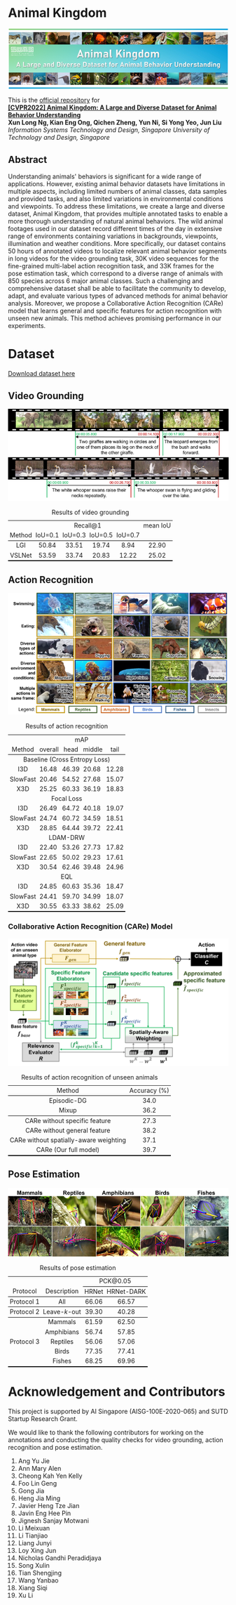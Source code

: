 # Animal Kingdom
<!-- ![Image](https://github.com/SUTDCV/Animal-Kingdom/blob/master/image/Animal_Kingdom_header.png) -->
<img src="https://github.com/SUTDCV/Animal-Kingdom/blob/master/image/Animal_Kingdom_header.png">

This is the [official repository](https://sutdcv.github.io/Animal-Kingdom) for 
<br/>**[[CVPR2022] Animal Kingdom: A Large and Diverse Dataset for Animal Behavior Understanding]()**
<br/>**Xun Long Ng, Kian Eng Ong, Qichen Zheng, Yun Ni, Si Yong Yeo, Jun Liu**
<br/>*Information Systems Technology and Design, Singapore University of Technology and Design, Singapore*

## Abstract
Understanding animals' behaviors is significant for a wide range of applications. However, existing animal behavior datasets have limitations in multiple aspects, including limited numbers of animal classes, data samples and provided tasks, and also limited variations in environmental conditions and viewpoints. To address these limitations, we create a large and diverse dataset, Animal Kingdom, that provides multiple annotated tasks to enable a more thorough understanding of natural animal behaviors. The wild animal footages used in our dataset record different times of the day in extensive range of environments containing variations in backgrounds, viewpoints, illumination and weather conditions. More specifically, our dataset contains 50 hours of annotated videos to localize relevant animal behavior segments in long videos for the video grounding task, 30K video sequences for the fine-grained multi-label action recognition task, and 33K frames for the pose estimation task, which correspond to a diverse range of animals with 850 species across 6 major animal classes. Such a challenging and comprehensive dataset shall be able to facilitate the community to develop, adapt, and evaluate various types of advanced methods for animal behavior analysis. Moreover, we propose a Collaborative Action Recognition (CARe) model that learns general and specific features for action recognition with unseen new animals. This method achieves promising performance in our experiments.

<!-- # Citation -->

# Dataset
[Download dataset here](https://forms.office.com/r/WCtC0FRWpA)

## Video Grounding
<!-- ![Image](https://github.com/SUTDCV/Animal-Kingdom/blob/master/image/eg_vg.png) -->
<img src="https://github.com/SUTDCV/Animal-Kingdom/blob/master/image/eg_vg.png">

<!-- Table 4: Results of video grounding
|        | Recall@1 |          |          |          | mean IoU |
| :----: | :------: | :------: | :------: | :------: | :------: |
| Method | IoU=0\.1 | IoU=0\.3 | IoU=0\.5 | IoU=0\.7 |          |
| LGI    | 50\.84   | 33\.51   | 19\.74   | 8\.94    | 22\.90   |
| VSLNet | 53\.59   | 33\.74   | 20\.83   | 12\.22   | 25\.02   | -->

<table style="border-collapse: collapse; border: none; border-spacing: 0px;">
	<caption>
		Results of video grounding
	</caption>
	<tr>
		<td style="text-align: center; padding-right: 3pt; padding-left: 3pt;">
		<td colspan="4" style="border-bottom: 0px solid rgb(0, 0, 0); text-align: center; padding-right: 3pt; padding-left: 3pt;">
			Recall@1
		<td style="text-align: center; padding-right: 3pt; padding-left: 3pt;">
			mean IoU
	<tr>
		<td style="border-bottom: 1px solid black; text-align: center; padding-right: 3pt; padding-left: 3pt;">
			Method
		<td style="border-bottom: 1px solid black; text-align: center; padding-right: 3pt; padding-left: 3pt;">
			IoU=0.1
		<td style="border-bottom: 1px solid black; text-align: center; padding-right: 3pt; padding-left: 3pt;">
			IoU=0.3
		<td style="border-bottom: 1px solid black; text-align: center; padding-right: 3pt; padding-left: 3pt;">
			IoU=0.5
		<td style="border-bottom: 1px solid black; text-align: center; padding-right: 3pt; padding-left: 3pt;">
			IoU=0.7
		<td style="border-bottom: 1px solid black; text-align: center; padding-right: 3pt; padding-left: 3pt;">
	<tr>
		<td style="text-align: center; padding-right: 3pt; padding-left: 3pt;">
			LGI
		<td style="text-align: center; padding-right: 3pt; padding-left: 3pt;">
			50.84
		<td style="text-align: center; padding-right: 3pt; padding-left: 3pt;">
			33.51
		<td style="text-align: center; padding-right: 3pt; padding-left: 3pt;">
			19.74
		<td style="text-align: center; padding-right: 3pt; padding-left: 3pt;">
			8.94
		<td style="text-align: center; padding-right: 3pt; padding-left: 3pt;">
			22.90
	<tr>
		<td style="text-align: center; border-bottom: 2px solid black; padding-right: 3pt; padding-left: 3pt;">
			VSLNet
		<td style="text-align: center; border-bottom: 2px solid black; padding-right: 3pt; padding-left: 3pt;">
			53.59
		<td style="text-align: center; border-bottom: 2px solid black; padding-right: 3pt; padding-left: 3pt;">
			33.74
		<td style="text-align: center; border-bottom: 2px solid black; padding-right: 3pt; padding-left: 3pt;">
			20.83
		<td style="text-align: center; border-bottom: 2px solid black; padding-right: 3pt; padding-left: 3pt;">
			12.22
		<td style="text-align: center; border-bottom: 2px solid black; padding-right: 3pt; padding-left: 3pt;">
			25.02
</table>

 
## Action Recognition
<!-- ![Image](https://github.com/SUTDCV/Animal-Kingdom/blob/master/image/eg_ar.png) -->
<img src="https://github.com/SUTDCV/Animal-Kingdom/blob/master/image/eg_ar.png">
			
<!-- Table 2. Results of action recognition (All video clips)
|                               | mAP     |        |        |        |
| :---------------------------: | :------ | :----: | :----- | :----: |
| Method                        | overall | head   | middle | tail   |
| Baseline (Cross Entropy Loss) |         |        |        |        |
| I3D                           | 16\.48  | 46\.39 | 20\.68 | 12\.28 |
| SlowFast                      | 20\.46  | 54\.52 | 27\.68 | 15\.07 |
| X3D                           | 25\.25  | 60\.33 | 36\.19 | 18\.83 |
| Focal Loss                    |         |        |        |        |
| I3D                           | 26\.49  | 64\.72 | 40\.18 | 19\.07 |
| SlowFast                      | 24\.74  | 60\.72 | 34\.59 | 18\.51 |
| X3D                           | 28\.85  | 64\.44 | 39\.72 | 22\.41 |
| LDAM-DRW                      |         |        |        |        |
| I3D                           | 22\.40  | 53\.26 | 27\.73 | 17\.82 |
| SlowFast                      | 22\.65  | 50\.02 | 29\.23 | 17\.61 |
| X3D                           | 30\.54  | 62\.46 | 39\.48 | 24\.96 |
| EQL                           |         |        |        |        |
| I3D                           | 24\.85  | 60\.63 | 35\.36 | 18\.47 |
| SlowFast                      | 24\.41  | 59\.70 | 34\.99 | 18\.07 |
| X3D                           | 30\.55  | 63\.33 | 38\.62 | 25\.09 | -->

<table style="border-collapse: collapse; border: none; border-spacing: 0px;">
	<caption>
		Results of action recognition
	</caption>
	<tr>
		<td style="text-align: center; padding-right: 3pt; padding-left: 3pt;">
		<td colspan="4" style="border-bottom: 0px solid rgb(0, 0, 0); text-align: center; padding-right: 3pt; padding-left: 3pt;">
			mAP
	<tr>
		<td style="border-bottom: 1px solid black; text-align: center; padding-right: 3pt; padding-left: 3pt;">
			Method
		<td style="border-bottom: 1px solid black; padding-right: 3pt; padding-left: 3pt;">
			overall
		<td style="border-bottom: 1px solid black; text-align: center; padding-right: 3pt; padding-left: 3pt;">
			head
		<td style="border-bottom: 1px solid black; padding-right: 3pt; padding-left: 3pt;">
			middle
		<td style="border-bottom: 1px solid black; text-align: center; padding-right: 3pt; padding-left: 3pt;">
			tail
	<tr>
		<td colspan="5" style="border-bottom: 0px solid rgb(0, 0, 0); text-align: center; padding-right: 3pt; padding-left: 3pt;">
			Baseline (Cross Entropy Loss)
	<tr>
		<td style="text-align: center; padding-right: 3pt; padding-left: 3pt;">
			I3D
		<td style="padding-right: 3pt; padding-left: 3pt;">
			16.48
		<td style="text-align: center; padding-right: 3pt; padding-left: 3pt;">
			46.39
		<td style="padding-right: 3pt; padding-left: 3pt;">
			20.68
		<td style="text-align: center; padding-right: 3pt; padding-left: 3pt;">
			12.28
	<tr>
		<td style="text-align: center; padding-right: 3pt; padding-left: 3pt;">
			SlowFast
		<td style="padding-right: 3pt; padding-left: 3pt;">
			20.46
		<td style="text-align: center; padding-right: 3pt; padding-left: 3pt;">
			54.52
		<td style="padding-right: 3pt; padding-left: 3pt;">
			27.68
		<td style="text-align: center; padding-right: 3pt; padding-left: 3pt;">
			15.07
	<tr>
		<td style="border-bottom: 0px solid rgb(0, 0, 0); text-align: center; padding-right: 3pt; padding-left: 3pt;">
			X3D
		<td style="border-bottom: 0px solid rgb(0, 0, 0); padding-right: 3pt; padding-left: 3pt;">
			25.25
		<td style="border-bottom: 0px solid rgb(0, 0, 0); text-align: center; padding-right: 3pt; padding-left: 3pt;">
			60.33
		<td style="border-bottom: 0px solid rgb(0, 0, 0); padding-right: 3pt; padding-left: 3pt;">
			36.19
		<td style="border-bottom: 0px solid rgb(0, 0, 0); text-align: center; padding-right: 3pt; padding-left: 3pt;">
			18.83
	<tr>
		<td colspan="5" style="border-bottom: 0px solid rgb(0, 0, 0); text-align: center; padding-right: 3pt; padding-left: 3pt;">
			Focal Loss
	<tr>
		<td style="text-align: center; padding-right: 3pt; padding-left: 3pt;">
			I3D
		<td style="padding-right: 3pt; padding-left: 3pt;">
			26.49
		<td style="text-align: center; padding-right: 3pt; padding-left: 3pt;">
			64.72
		<td style="padding-right: 3pt; padding-left: 3pt;">
			40.18
		<td style="text-align: center; padding-right: 3pt; padding-left: 3pt;">
			19.07
	<tr>
		<td style="text-align: center; padding-right: 3pt; padding-left: 3pt;">
			SlowFast
		<td style="padding-right: 3pt; padding-left: 3pt;">
			24.74
		<td style="text-align: center; padding-right: 3pt; padding-left: 3pt;">
			60.72
		<td style="padding-right: 3pt; padding-left: 3pt;">
			34.59
		<td style="text-align: center; padding-right: 3pt; padding-left: 3pt;">
			18.51
	<tr>
		<td style="border-bottom: 0px solid rgb(0, 0, 0); text-align: center; padding-right: 3pt; padding-left: 3pt;">
			X3D
		<td style="border-bottom: 0px solid rgb(0, 0, 0); padding-right: 3pt; padding-left: 3pt;">
			28.85
		<td style="border-bottom: 0px solid rgb(0, 0, 0); text-align: center; padding-right: 3pt; padding-left: 3pt;">
			64.44
		<td style="border-bottom: 0px solid rgb(0, 0, 0); padding-right: 3pt; padding-left: 3pt;">
			39.72
		<td style="border-bottom: 0px solid rgb(0, 0, 0); text-align: center; padding-right: 3pt; padding-left: 3pt;">
			22.41
	<tr>
		<td colspan="5" style="border-bottom: 0px solid rgb(0, 0, 0); text-align: center; padding-right: 3pt; padding-left: 3pt;">
			LDAM-DRW
	<tr>
		<td style="text-align: center; padding-right: 3pt; padding-left: 3pt;">
			I3D
		<td style="padding-right: 3pt; padding-left: 3pt;">
			22.40
		<td style="text-align: center; padding-right: 3pt; padding-left: 3pt;">
			53.26
		<td style="padding-right: 3pt; padding-left: 3pt;">
			27.73
		<td style="text-align: center; padding-right: 3pt; padding-left: 3pt;">
			17.82
	<tr>
		<td style="text-align: center; padding-right: 3pt; padding-left: 3pt;">
			SlowFast
		<td style="padding-right: 3pt; padding-left: 3pt;">
			22.65
		<td style="text-align: center; padding-right: 3pt; padding-left: 3pt;">
			50.02
		<td style="padding-right: 3pt; padding-left: 3pt;">
			29.23
		<td style="text-align: center; padding-right: 3pt; padding-left: 3pt;">
			17.61
	<tr>
		<td style="border-bottom: 0px solid rgb(0, 0, 0); text-align: center; padding-right: 3pt; padding-left: 3pt;">
			X3D
		<td style="border-bottom: 0px solid rgb(0, 0, 0); padding-right: 3pt; padding-left: 3pt;">
			30.54
		<td style="border-bottom: 0px solid rgb(0, 0, 0); text-align: center; padding-right: 3pt; padding-left: 3pt;">
			62.46
		<td style="border-bottom: 0px solid rgb(0, 0, 0); padding-right: 3pt; padding-left: 3pt;">
			39.48
		<td style="border-bottom: 0px solid rgb(0, 0, 0); text-align: center; padding-right: 3pt; padding-left: 3pt;">
			24.96
	<tr>
		<td colspan="5" style="border-bottom: 0px solid rgb(0, 0, 0); text-align: center; padding-right: 3pt; padding-left: 3pt;">
			EQL
	<tr>
		<td style="text-align: center; padding-right: 3pt; padding-left: 3pt;">
			I3D
		<td style="padding-right: 3pt; padding-left: 3pt;">
			24.85
		<td style="text-align: center; padding-right: 3pt; padding-left: 3pt;">
			60.63
		<td style="padding-right: 3pt; padding-left: 3pt;">
			35.36
		<td style="text-align: center; padding-right: 3pt; padding-left: 3pt;">
			18.47
	<tr>
		<td style="text-align: center; padding-right: 3pt; padding-left: 3pt;">
			SlowFast
		<td style="padding-right: 3pt; padding-left: 3pt;">
			24.41
		<td style="text-align: center; padding-right: 3pt; padding-left: 3pt;">
			59.70
		<td style="padding-right: 3pt; padding-left: 3pt;">
			34.99
		<td style="text-align: center; padding-right: 3pt; padding-left: 3pt;">
			18.07
	<tr>
		<td style="text-align: center; border-bottom: 2px solid black; padding-right: 3pt; padding-left: 3pt;">
			X3D
		<td style="border-bottom: 2px solid black; padding-right: 3pt; padding-left: 3pt;">
			30.55
		<td style="text-align: center; border-bottom: 2px solid black; padding-right: 3pt; padding-left: 3pt;">
			63.33
		<td style="border-bottom: 2px solid black; padding-right: 3pt; padding-left: 3pt;">
			38.62
		<td style="text-align: center; border-bottom: 2px solid black; padding-right: 3pt; padding-left: 3pt;">
			25.09
</table>



### Collaborative Action Recognition (CARe) Model
<!-- ![Image](https://github.com/SUTDCV/Animal-Kingdom/blob/master/image/arch.png) -->
<img src="https://github.com/SUTDCV/Animal-Kingdom/blob/master/image/arch.png">
			
<!-- Table 3: Results of action recognition of unseen animals (Video clips of 1 action for CARe model)
| Method                                 | Accuracy (%)        |
| :------------------------------------: | :-----------------: |
| Episodic-DG                            | 34\.0               |
| Mixup                                  | 36\.2               |
| CARe without specific feature          | 27\.3               |
| CARe without general feature           | 38\.2               |
| CARe without spatially-aware weighting | 37\.1               |
| CARe (Our full model)                  | 39\.7               | -->
			
<table style="border-collapse: collapse; border: none; border-spacing: 0px;">
	<caption>
		Results of action recognition of unseen animals
	</caption>
	<tr>
		<td style="border-bottom: 1px solid black; text-align: center; padding-right: 3pt; padding-left: 3pt;">
			Method
		<td style="border-bottom: 1px solid black; text-align: center; padding-right: 3pt; padding-left: 3pt;">
			Accuracy (%)
	<tr>
		<td style="text-align: center; padding-right: 3pt; padding-left: 3pt;">
			Episodic-DG
		<td style="text-align: center; padding-right: 3pt; padding-left: 3pt;">
			34.0
	<tr>
		<td style="border-bottom: 1px solid black; text-align: center; padding-right: 3pt; padding-left: 3pt;">
			Mixup
		<td style="border-bottom: 1px solid black; text-align: center; padding-right: 3pt; padding-left: 3pt;">
			36.2
	<tr>
		<td style="text-align: center; padding-right: 3pt; padding-left: 3pt;">
			CARe without specific feature
		<td style="text-align: center; padding-right: 3pt; padding-left: 3pt;">
			27.3
	<tr>
		<td style="text-align: center; padding-right: 3pt; padding-left: 3pt;">
			CARe without general feature
		<td style="text-align: center; padding-right: 3pt; padding-left: 3pt;">
			38.2
	<tr>
		<td style="text-align: center; padding-right: 3pt; padding-left: 3pt;">
			CARe without spatially-aware weighting
		<td style="text-align: center; padding-right: 3pt; padding-left: 3pt;">
			37.1
	<tr>
		<td style="text-align: center; border-bottom: 2px solid black; padding-right: 3pt; padding-left: 3pt;">
			CARe (Our full model)
		<td style="text-align: center; border-bottom: 2px solid black; padding-right: 3pt; padding-left: 3pt;">
			39.7
</table>

 
## Pose Estimation
<!-- ![Image](https://github.com/SUTDCV/Animal-Kingdom/blob/master/image/eg_pe.png) -->
<img src="https://github.com/SUTDCV/Animal-Kingdom/blob/master/image/eg_pe.png">
			
<!-- Table 5. Results of pose estimation
|   <br>                     |                   | PCK@0\.05 |            |
| :------------------------: | :---------------: | :-------: | :--------: |
| Protocol                   | Description       | HRNet     | HRNet-DARK |
| Protocol 1                 | All               | 66\.06    | 66\.57     |
| Protocol 2                 | Leave-*k*-out     | 39\.30    | 40\.28     |
| Protocol 3                 | Mammals           | 61\.59    | 62\.50     |
|                            | Amphibians        | 56\.74    | 57\.85     |
|                            | Reptiles          | 56\.06    | 57\.06     |
|                            | Birds             | 77\.35    | 77\.41     |
|                            | Fishes            | 68\.25    | 69\.96     | -->

<table style="border-collapse: collapse; border: none; border-spacing: 0px;">
	<caption>
		Results of pose estimation
	</caption>
	<tr>
		<td style="text-align: center; padding-right: 3pt; padding-left: 3pt;">
			<br>
		<td style="text-align: center; padding-right: 3pt; padding-left: 3pt;">
		<td colspan="2" style="border-bottom: 1px solid black; text-align: center; padding-right: 3pt; padding-left: 3pt;">
			PCK@0.05
	<tr>
		<td style="border-bottom: 1px solid black; text-align: center; padding-right: 3pt; padding-left: 3pt;">
			Protocol
		<td style="border-bottom: 1px solid black; text-align: center; padding-right: 3pt; padding-left: 3pt;">
			Description
		<td style="border-bottom: 1px solid black; text-align: center; padding-right: 3pt; padding-left: 3pt;">
			HRNet
		<td style="border-bottom: 1px solid black; text-align: center; padding-right: 3pt; padding-left: 3pt;">
			HRNet-DARK
	<tr>
		<td style="border-bottom: 1px solid black; text-align: center; padding-right: 3pt; padding-left: 3pt;">
			Protocol 1
		<td style="border-bottom: 1px solid black; text-align: center; padding-right: 3pt; padding-left: 3pt;">
			All
		<td style="border-bottom: 1px solid black; text-align: center; padding-right: 3pt; padding-left: 3pt;">
			66.06
		<td style="border-bottom: 1px solid black; text-align: center; padding-right: 3pt; padding-left: 3pt;">
			66.57
	<tr>
		<td style="border-bottom: 1px solid black; text-align: center; padding-right: 3pt; padding-left: 3pt;">
			Protocol 2
		<td style="border-bottom: 1px solid black; text-align: center; padding-right: 3pt; padding-left: 3pt;">
			Leave-<i>k</i>-out
		<td style="border-bottom: 1px solid black; text-align: center; padding-right: 3pt; padding-left: 3pt;">
			39.30
		<td style="border-bottom: 1px solid black; text-align: center; padding-right: 3pt; padding-left: 3pt;">
			40.28
	<tr>
		<td rowspan="5" style="text-align: center; border-bottom: 2px solid black; padding-right: 3pt; padding-left: 3pt;">
			Protocol 3
		<td style="text-align: center; padding-right: 3pt; padding-left: 3pt;">
			Mammals
		<td style="text-align: center; padding-right: 3pt; padding-left: 3pt;">
			61.59
		<td style="text-align: center; padding-right: 3pt; padding-left: 3pt;">
			62.50
	<tr>
		<td style="text-align: center; padding-right: 3pt; padding-left: 3pt;">
			Amphibians
		<td style="text-align: center; padding-right: 3pt; padding-left: 3pt;">
			56.74
		<td style="text-align: center; padding-right: 3pt; padding-left: 3pt;">
			57.85
	<tr>
		<td style="text-align: center; padding-right: 3pt; padding-left: 3pt;">
			Reptiles
		<td style="text-align: center; padding-right: 3pt; padding-left: 3pt;">
			56.06
		<td style="text-align: center; padding-right: 3pt; padding-left: 3pt;">
			57.06
	<tr>
		<td style="text-align: center; padding-right: 3pt; padding-left: 3pt;">
			Birds
		<td style="text-align: center; padding-right: 3pt; padding-left: 3pt;">
			77.35
		<td style="text-align: center; padding-right: 3pt; padding-left: 3pt;">
			77.41
	<tr>
		<td style="text-align: center; border-bottom: 2px solid black; padding-right: 3pt; padding-left: 3pt;">
			Fishes
		<td style="text-align: center; border-bottom: 2px solid black; padding-right: 3pt; padding-left: 3pt;">
			68.25
		<td style="text-align: center; border-bottom: 2px solid black; padding-right: 3pt; padding-left: 3pt;">
			69.96
</table>

# Acknowledgement and Contributors
This project is supported by AI Singapore (AISG-100E-2020-065) and SUTD Startup Research Grant.

We would like to thank the following contributors for working on the annotations and conducting the quality checks for video grounding, action recognition and pose estimation. 
1.	Ang Yu Jie
2.	Ann Mary Alen
3.	Cheong Kah Yen Kelly
4.	Foo Lin Geng
5.	Gong Jia
6.	Heng Jia Ming
7.	Javier Heng Tze Jian
8.	Javin Eng Hee Pin
9.	Jignesh Sanjay Motwani
10.	Li Meixuan
11.	Li Tianjiao
12.	Liang Junyi
13.	Loy Xing Jun
14.	Nicholas Gandhi Peradidjaya
15.	Song Xulin
16.	Tian Shengjing
17.	Wang Yanbao
18.	Xiang Siqi
19.	Xu Li
